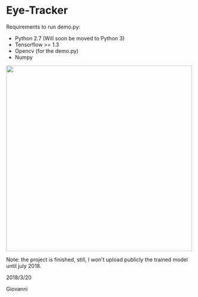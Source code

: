 # Eye-Tracker

Requirements to run demo.py:
- Python 2.7 (Will soon be moved to Python 3)
- Tensorflow >= 1.3
- Opencv (for the demo.py)
- Numpy


<img src="smaller.gif" width="500"/>


Note: the project is finished, still, I won't upload publicly the trained model until july 2018.



2018/3/20

Giovanni

